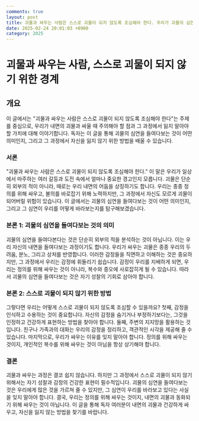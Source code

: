 ```yaml
---
comments: true
layout: post
title: 괴물과 싸우는 사람은 스스로 괴물이 되지 않도록 조심해야 한다. 우리가 괴물의 심연을 오래 들여다보면, 심연 또한 우리를 들여다 본다.에 대한 블로그 글
date: 2025-02-24 20:01:03 +0900
category: 2025
---
```


# 괴물과 싸우는 사람, 스스로 괴물이 되지 않기 위한 경계

## 개요
이 글에서는 "괴물과 싸우는 사람은 스스로 괴물이 되지 않도록 조심해야 한다"는 주제를 중심으로, 우리가 내면의 괴물과 싸울 때 주의해야 할 점과 그 과정에서 잃지 말아야 할 가치에 대해 이야기합니다. 독자는 이 글을 통해 괴물의 심연을 들여다보는 것이 어떤 의미인지, 그리고 그 과정에서 자신을 잃지 않기 위한 방법을 배울 수 있습니다.

### 서론
"괴물과 싸우는 사람은 스스로 괴물이 되지 않도록 조심해야 한다." 이 말은 우리가 일상에서 마주하는 여러 갈등과 도전 속에서 얼마나 중요한 경고인지 모릅니다. 괴물은 단순히 외부의 적이 아니라, 때로는 우리 내면의 어둠을 상징하기도 합니다. 우리는 종종 정의를 위해 싸우고, 불의를 바로잡기 위해 노력하지만, 그 과정에서 자신도 모르게 괴물이 되어버릴 위험이 있습니다. 이 글에서는 괴물의 심연을 들여다보는 것이 어떤 의미인지, 그리고 그 심연이 우리를 어떻게 바라보는지를 탐구해보겠습니다.

### 본론 1: 괴물의 심연을 들여다보는 것의 의미
괴물의 심연을 들여다본다는 것은 단순히 외부의 적을 분석하는 것이 아닙니다. 이는 우리 자신의 내면을 들여다보는 과정이기도 합니다. 우리가 싸우는 괴물은 종종 우리의 두려움, 분노, 그리고 상처를 반영합니다. 이러한 감정들을 직면하고 이해하는 것은 중요하지만, 그 과정에서 우리는 감정에 휘둘리기 쉽습니다. 감정이 우리를 지배하게 되면, 우리는 정의를 위해 싸우는 것이 아니라, 복수와 증오에 사로잡히게 될 수 있습니다. 따라서 괴물의 심연을 들여다보는 것은 자기 성찰의 기회로 삼아야 합니다.

### 본론 2: 스스로 괴물이 되지 않기 위한 방법
그렇다면 우리는 어떻게 스스로 괴물이 되지 않도록 조심할 수 있을까요? 첫째, 감정을 인식하고 수용하는 것이 중요합니다. 자신의 감정을 숨기거나 부정하기보다는, 그것을 인정하고 건강하게 표현하는 방법을 찾아야 합니다. 둘째, 주변의 지지망을 활용하는 것입니다. 친구나 가족과의 대화는 우리의 감정을 정리하고, 객관적인 시각을 제공해 줄 수 있습니다. 마지막으로, 우리가 싸우는 이유를 잊지 말아야 합니다. 정의를 위해 싸우는 것이지, 개인적인 복수를 위해 싸우는 것이 아님을 항상 상기해야 합니다.

### 결론
괴물과 싸우는 과정은 결코 쉽지 않습니다. 하지만 그 과정에서 스스로 괴물이 되지 않기 위해서는 자기 성찰과 감정의 건강한 표현이 필수적입니다. 괴물의 심연을 들여다보는 것은 우리에게 많은 것을 가르쳐 줄 수 있지만, 그 심연이 우리를 바라보고 있다는 사실을 잊지 말아야 합니다. 결국, 우리는 정의를 위해 싸우는 것이지, 내면의 괴물과 동화되기 위해 싸우는 것이 아닙니다. 이 글을 통해 독자 여러분이 내면의 괴물과 건강하게 싸우고, 자신을 잃지 않는 방법을 찾기를 바랍니다.